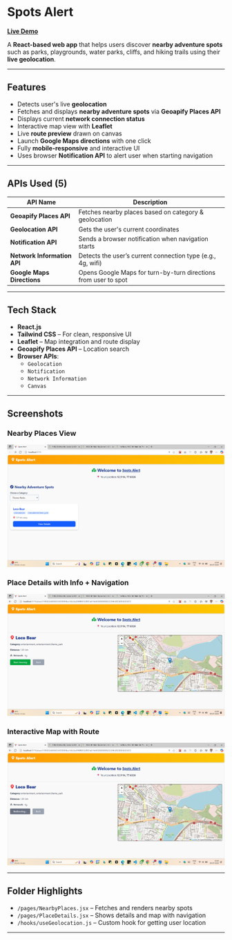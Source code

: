#  Spots Alert

 [**Live Demo**](https://spots-alert.netlify.app/)

A **React-based web app** that helps users discover **nearby adventure spots** such as parks, playgrounds, water parks, cliffs, and hiking trails using their **live geolocation**.

---

##  Features

-  Detects user's live **geolocation**
-  Fetches and displays **nearby adventure spots** via **Geoapify Places API**
-  Displays current **network connection status**
- Interactive map view with **Leaflet**
- Live **route preview** drawn on canvas
- Launch **Google Maps directions** with one click
- Fully **mobile-responsive** and interactive UI
- Uses browser **Notification API** to alert user when starting navigation

---

## APIs Used (5)

| API Name                      | Description                                                        |
|-------------------------------|--------------------------------------------------------------------|
| **Geoapify Places API**     | Fetches nearby places based on category & geolocation              |
| **Geolocation API**         | Gets the user's current coordinates                                |
| **Notification API**        | Sends a browser notification when navigation starts                |
| **Network Information API** | Detects the user’s current connection type (e.g., 4g, wifi)         |
| **Google Maps Directions**  | Opens Google Maps for turn-by-turn directions from user to spot     |

---

## Tech Stack

- **React.js**
- **Tailwind CSS** – For clean, responsive UI
- **Leaflet** – Map integration and route display
- **Geoapify Places API** – Location search
- **Browser APIs**:
  - `Geolocation`
  - `Notification`
  - `Network Information`
  - `Canvas`

---

## Screenshots

### Nearby Places View
![Nearby Places](https://github.com/B2Kumar03/project_Image/blob/main/Screenshot%202025-07-09%20150946.png?raw=true)

### Place Details with Info + Navigation
![Place Details](https://github.com/B2Kumar03/project_Image/blob/main/Screenshot%202025-07-09%20150959.png?raw=true)

### Interactive Map with Route
![Map View](https://github.com/B2Kumar03/project_Image/blob/main/Screenshot%202025-07-09%20151012.png?raw=true)

---

## Folder Highlights

- `/pages/NearbyPlaces.jsx` – Fetches and renders nearby spots
- `/pages/PlaceDetails.jsx` – Shows details and map with navigation
- `/hooks/useGeolocation.js` – Custom hook for getting user location

---


